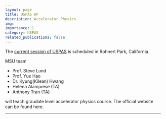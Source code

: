 ```yaml
---
layout: page
title: USPAS AP
description: Accelerator Physics
img: 
importance: 1
category: USPAS
related_publications: false
---
```


The [current session of USPAS](https://uspas.fnal.gov/programs/2024/rohnertpark/index.shtml) is scheduled in Rohnert Park, California.    

MSU team 
- Prof. Steve Lund
- Prof. Yue Hao
- Dr. Kyung(Kilean) Hwang
- Helena Alamprese (TA)
- Anthony Tran (TA)

will teach graudate level accelerator physics course.  The official website can be found here.

---

